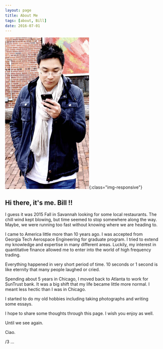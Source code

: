 ```yaml
---
layout: page
title: About Me
tags: [about, Bill]
date: 2016-07-01
---
```


![myself](/assets/img/myself.jpeg){:class="img-responsive"}

## Hi there, it's me. Bill !!
I guess it was 2015 Fall in Savannah looking for some local restaurants. The chill wind kept blowing, but time seemed to stop somewhere along the way. Maybe, we were running too fast without knowing where we are heading to.

I came to America little more than 10 years ago. I was accepted from Georgia Tech Aerospace Engineering for graduate program. I tried to extend my knowledge and expertise in many different areas. Luckily, my interest in quantitative finance allowed me to enter into the world of high frequency trading.

Everything happened in very short period of time. 10 seconds or 1 second is like eternity that many people laughed or cried.

Spending about 5 years in Chicago, I moved back to Atlanta to work for SunTrust bank. It was a big shift that my life became little more normal. I meant less hectic than I was in Chicago.

I started to do my old hobbies including taking photographs and writing some essays.

I hope to share some thoughts through this page. I wish you enjoy as well.

Until we see again.

Ciao.

/3 ...
